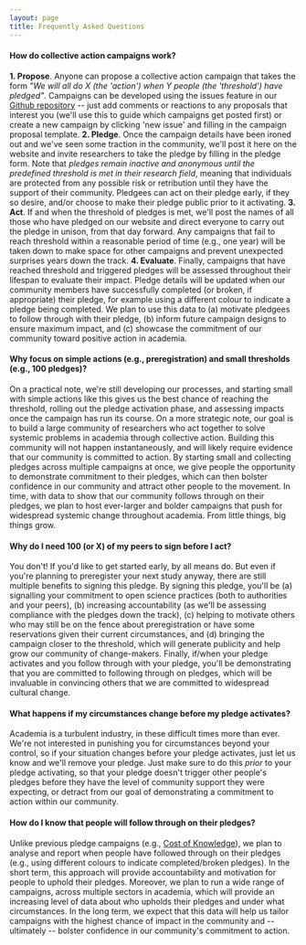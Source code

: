 ```yaml
---
layout: page
title: Frequently Asked Questions
---
```


#### How do collective action campaigns work?
**1. Propose**. Anyone can propose a collective action campaign that takes the form *"We will all do X (the 'action') when Y people (the 'threshold') have pledged"*. Campaigns can be developed using the issues feature in our [Github repository](https://github.com/freeourknowledge/website/issues) -- just add comments or reactions to any proposals that interest you (we'll use this to guide which campaigns get posted first) or create a new campaign by clicking 'new issue' and filling in the campaign proposal template. 
**2. Pledge**. Once the campaign details have been ironed out and we've seen some traction in the community, we'll post it here on the website and invite researchers to take the pledge by filling in the pledge form. Note that *pledges remain inactive and anonymous until the predefined threshold is met in their research field*, meaning that individuals are protected from any possible risk or retribution until they have the support of their community. Pledgees can act on their pledge early, if they so desire, and/or choose to make their pledge public prior to it activating.
**3. Act**. If and when the threshold of pledges is met, we'll post the names of all those who have pledged on our website and direct everyone to carry out the pledge in unison, from that day forward. Any campaigns that fail to reach threshold within a reasonable period of time (e.g., one year) will be taken down to make space for other campaigns and prevent unexpected surprises years down the track.
**4. Evaluate**. Finally, campaigns that have reached threshold and triggered pledges will be assessed throughout their lifespan to evaluate their impact. Pledge details will be updated when our community members have successfully completed (or broken, if appropriate) their pledge, for example using a different colour to indicate a pledge being completed. We plan to use this data to (a) motivate pledgees to follow through with their pledge, (b) inform future campaign designs to ensure maximum impact, and (c) showcase the commitment of our community toward positive action in academia.

#### Why focus on simple actions (e.g., preregistration) and small thresholds (e.g., 100 pledges)? 
On a practical note, we're still developing our processes, and starting small with simple actions like this gives us the best chance of reaching the threshold, rolling out the pledge activation phase, and assessing impacts once the campaign has run its course. On a more strategic note, our goal is to build a large community of researchers who act together to solve systemic problems in academia through collective action. Building this community will not happen instantaneously, and will likely require evidence that our community is committed to action. By starting small and collecting pledges across multiple campaigns at once, we give people the opportunity to demonstrate commitment to their pledges, which can then bolster confidence in our community and attract other people to the movement. In time, with data to show that our community follows through on their pledges, we plan to host ever-larger and bolder campaigns that push for widespread systemic change throughout academia. From little things, big things grow. 

#### Why do I need 100 (or X) of my peers to sign before I act? 
You don't! If you'd like to get started early, by all means do. But even if you're planning to preregister your next study anyway, there are still multiple benefits to signing this pledge. By signing this pledge, you'll be (a) signalling your commitment to open science practices (both to authorities and your peers), (b) increasing accountability (as we'll be assessing compliance with the pledges down the track), (c) helping to motivate others who may still be on the fence about preregistration or have some reservations given their current circumstances, and (d) bringing the campaign closer to the threshold, which will generate publicity and help grow our community of change-makers. Finally, if/when your pledge activates and you follow through with your pledge, you'll be demonstrating that you are committed to following through on pledges, which will be invaluable in convincing others that we are committed to widespread cultural change. 

#### What happens if my circumstances change before my pledge activates? 
Academia is a turbulent industry, in these difficult times more than ever. We're not interested in punishing you for circumstances beyond your control, so if your situation changes before your pledge activates, just let us know and we'll remove your pledge. Just make sure to do this *prior* to your pledge activating, so that your pledge doesn't trigger other people's pledges before they have the level of community support they were expecting, or detract from our goal of demonstrating a commitment to action within our community.

#### How do I know that people will follow through on their pledges?
Unlike previous pledge campaigns (e.g., [Cost of Knowledge](http://thecostofknowledge.com/)), we plan to analyse and report when people have followed through on their pledges (e.g., using different colours to indicate completed/broken pledges). In the short term, this approach will provide accountability and motivation for people to uphold their pledges. Moreover, we plan to run a wide range of campaigns, across multiple sectors in academia, which will provide an increasing level of data about who upholds their pledges and under what circumstances. In the long term, we expect that this data will help us tailor campaigns with the highest chance of impact in the community and -- ultimately -- bolster confidence in our community's commitment to action.

